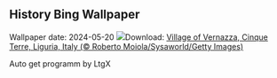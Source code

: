 ## History Bing Wallpaper
Wallpaper date: 2024-05-20
![](https://www.bing.com/th?id=OHR.VernazzaItaly_EN-CA4571085041_UHD.jpg&w=1000)Download: [Village of Vernazza, Cinque Terre, Liguria, Italy (© Roberto Moiola/Sysaworld/Getty Images)](https://www.bing.com/th?id=OHR.VernazzaItaly_EN-CA4571085041_UHD.jpg)

Auto get programm by LtgX

